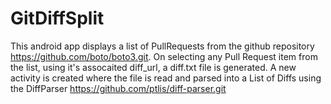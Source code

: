 # GitDiffSplit

This android app displays a list of PullRequests from the github repository https://github.com/boto/boto3.git. 
On selecting any Pull Request item from the list, using it's assocaited diff_url, a diff.txt file is generated.
A new activity is created where the file is read and parsed into a List of Diffs using the DiffParser https://github.com/ptlis/diff-parser.git
